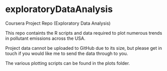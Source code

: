 # exploratoryDataAnalysis
Coursera Project Repo (Exploratory Data Analysis)

This repo containts the R scripts and data required to plot numerous trends in pollutant emissions across the USA.

Project data cannot be uploaded to GitHub due to its size, but please get in touch if you would like me to send the data through to you.

The various plotting scripts can be found in the plots folder.
